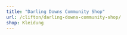 ```yaml
---
title: "Darling Downs Community Shop"
url: /clifton/darling-downs-community-shop/
shop: Kleidung
---
```


